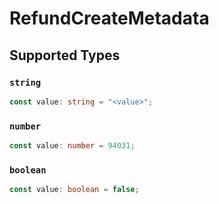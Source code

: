 # RefundCreateMetadata


## Supported Types

### `string`

```typescript
const value: string = "<value>";
```

### `number`

```typescript
const value: number = 94031;
```

### `boolean`

```typescript
const value: boolean = false;
```

